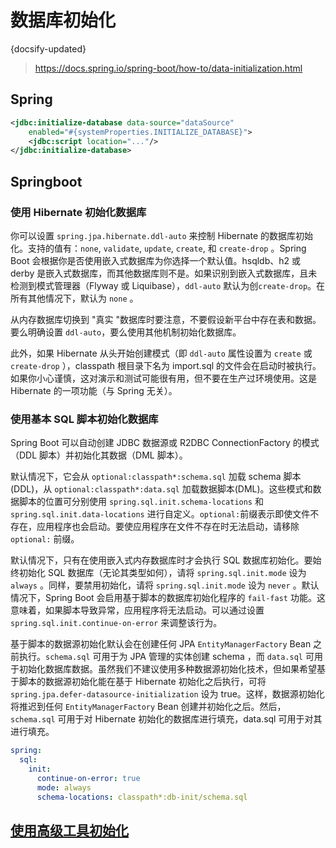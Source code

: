 # 数据库初始化
{docsify-updated}
> https://docs.spring.io/spring-boot/how-to/data-initialization.html

## Spring
```xml
<jdbc:initialize-database data-source="dataSource"
	enabled="#{systemProperties.INITIALIZE_DATABASE}"> 
	<jdbc:script location="..."/>
</jdbc:initialize-database>
```

## Springboot

### 使用 Hibernate 初始化数据库
你可以设置 `spring.jpa.hibernate.ddl-auto` 来控制 Hibernate 的数据库初始化。支持的值有：`none`, `validate`, `update`, `create`, 和 `create-drop` 。Spring Boot 会根据你是否使用嵌入式数据库为你选择一个默认值。hsqldb、h2 或 derby 是嵌入式数据库，而其他数据库则不是。如果识别到嵌入式数据库，且未检测到模式管理器（Flyway 或 Liquibase），`ddl-auto` 默认为创`create-drop`。在所有其他情况下，默认为 `none` 。

从内存数据库切换到 "真实 "数据库时要注意，不要假设新平台中存在表和数据。要么明确设置 `ddl-auto`，要么使用其他机制初始化数据库。

此外，如果 Hibernate 从头开始创建模式（即 `ddl-auto` 属性设置为 `create` 或 `create-drop` ），classpath 根目录下名为 import.sql 的文件会在启动时被执行。如果你小心谨慎，这对演示和测试可能很有用，但不要在生产过环境使用。这是 Hibernate 的一项功能（与 Spring 无关）。

### 使用基本 SQL 脚本初始化数据库
Spring Boot 可以自动创建 JDBC 数据源或 R2DBC ConnectionFactory 的模式（DDL 脚本）并初始化其数据（DML 脚本）。

默认情况下，它会从 `optional:classpath*:schema.sql` 加载 schema 脚本(DDL)，从 `optional:classpath*:data.sql` 加载数据脚本(DML)。这些模式和数据脚本的位置可分别使用 `spring.sql.init.schema-locations` 和 `spring.sql.init.data-locations` 进行自定义。`optional:`前缀表示即使文件不存在，应用程序也会启动。要使应用程序在文件不存在时无法启动，请移除 `optional:` 前缀。

默认情况下，只有在使用嵌入式内存数据库时才会执行 SQL 数据库初始化。要始终初始化 SQL 数据库（无论其类型如何），请将 `spring.sql.init.mode` 设为 `always` 。同样，要禁用初始化，请将 `spring.sql.init.mode` 设为 `never` 。默认情况下，Spring Boot 会启用基于脚本的数据库初始化程序的 `fail-fast` 功能。这意味着，如果脚本导致异常，应用程序将无法启动。可以通过设置 `spring.sql.init.continue-on-error` 来调整该行为。

基于脚本的数据源初始化默认会在创建任何 JPA `EntityManagerFactory` Bean 之前执行。`schema.sql` 可用于为 JPA 管理的实体创建 schema ，而 `data.sql` 可用于初始化数据库数据。虽然我们不建议使用多种数据源初始化技术，但如果希望基于脚本的数据源初始化能在基于 Hibernate 初始化之后执行，可将 `spring.jpa.defer-datasource-initialization` 设为 true。这样，数据源初始化将推迟到任何 `EntityManagerFactory` Bean 创建并初始化之后。然后，`schema.sql` 可用于对 Hibernate 初始化的数据库进行填充，data.sql 可用于对其进行填充。

```yml
spring:
  sql:
    init:
      continue-on-error: true
      mode: always
      schema-locations: classpath*:db-init/schema.sql
```

## [使用高级工具初始化](https://docs.spring.io/spring-boot/how-to/data-initialization.html#howto.data-initialization.migration-tool)